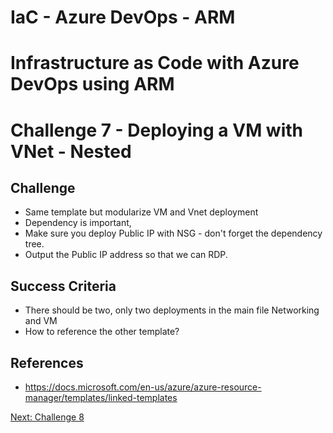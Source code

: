 # IaC - Azure DevOps - ARM
# Infrastructure as Code with Azure DevOps using ARM
# Challenge 7 - Deploying a VM with VNet - Nested 


## Challenge
- Same template but modularize VM and Vnet deployment
- Dependency is important,
- Make sure you deploy Public IP with NSG - don't forget the dependency tree.
- Output the Public IP address so that we can RDP.

## Success Criteria
- There should be two, only two deployments in the main file Networking and VM
- How to reference the other template?

## References
- https://docs.microsoft.com/en-us/azure/azure-resource-manager/templates/linked-templates

[Next: Challenge 8](../Challenge8)